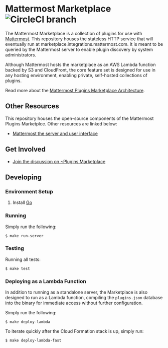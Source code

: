# Mattermost Marketplace ![CircleCI branch](https://img.shields.io/circleci/project/github/mattermost/mattermost-marketplace/master.svg)

The Mattermost Marketplace is a collection of plugins for use with [Mattermost](https://github.com/mattermost/mattermost-server). This repository houses the stateless HTTP service that will eventually run at marketplace.integrations.mattermost.com. It is meant to be queried by the Mattermost server to enable plugin discovery by system administrators.

Although Mattermost hosts the marketplace as an AWS Lambda function backed by S3 and CloudFront, the core feature set is designed for use in any hosting environment, enabling private, self-hosted collections of plugins.

Read more about the [Mattermost Plugins Marketplace Architecture](https://docs.google.com/document/d/1tVj0eNwMdIIGn8YoTs-cYz9NYvXjqx6bqWH-wa-yDLk/edit).

## Other Resources

This repository houses the open-source components of the Mattermost Plugins Marketplce. Other resources are linked below:

- [Mattermost the server and user interface](https://github.com/mattermost/mattermost-server)

## Get Involved

- [Join the discussion on ~Plugins Marketplace](https://community.mattermost.com/core/channels/plugins-marketplace)

## Developing

### Environment Setup

1. Install [Go](https://golang.org/doc/install)

### Running

Simply run the following:

```
$ make run-server
```

### Testing

Running all tests:

```
$ make test
```

### Deploying as a Lambda Function

In addition to running as a standalone server, the Marketplace is also designed to run as a Lambda function, compiling the `plugins.json` database into the binary for immediate access without further configuration.

Simply run the following:

```
$ make deploy-lambda
```

To iterate quickly after the Cloud Formation stack is up, simply run:

```
$ make deploy-lambda-fast
```

